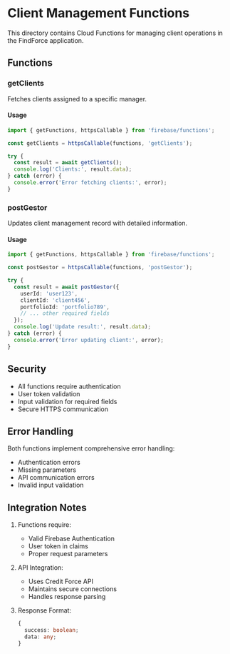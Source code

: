 # Client Management Functions

This directory contains Cloud Functions for managing client operations in the FindForce application.

## Functions

### getClients

Fetches clients assigned to a specific manager.

#### Usage

```typescript
import { getFunctions, httpsCallable } from 'firebase/functions';

const getClients = httpsCallable(functions, 'getClients');

try {
  const result = await getClients();
  console.log('Clients:', result.data);
} catch (error) {
  console.error('Error fetching clients:', error);
}
```

### postGestor

Updates client management record with detailed information.

#### Usage

```typescript
import { getFunctions, httpsCallable } from 'firebase/functions';

const postGestor = httpsCallable(functions, 'postGestor');

try {
  const result = await postGestor({
    userId: 'user123',
    clientId: 'client456',
    portfolioId: 'portfolio789',
    // ... other required fields
  });
  console.log('Update result:', result.data);
} catch (error) {
  console.error('Error updating client:', error);
}
```

## Security

- All functions require authentication
- User token validation
- Input validation for required fields
- Secure HTTPS communication

## Error Handling

Both functions implement comprehensive error handling:
- Authentication errors
- Missing parameters
- API communication errors
- Invalid input validation

## Integration Notes

1. Functions require:
   - Valid Firebase Authentication
   - User token in claims
   - Proper request parameters

2. API Integration:
   - Uses Credit Force API
   - Maintains secure connections
   - Handles response parsing

3. Response Format:
   ```typescript
   {
     success: boolean;
     data: any;
   }
   ```